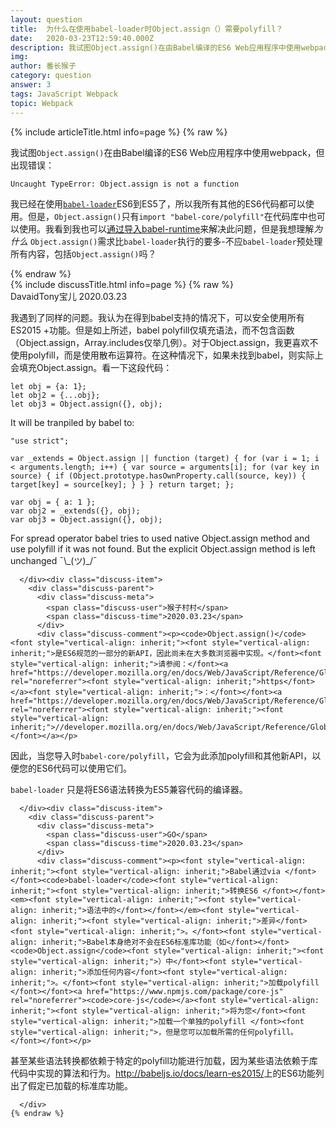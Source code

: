 ```yaml
---
layout: question
title:  为什么在使用babel-loader时Object.assign（）需要polyfill？
date:   2020-03-23T12:59:40.000Z
description: 我试图Object.assign()在由Babel编译的ES6 Web应用程序中使用webpack，但出现错误：Uncaught TypeError ...
img: 
author: 番长猴子
category: question
answer: 3
tags: JavaScript Webpack
topic: Webpack
---
```

<div class="article-root">
  <div class="article">
    {% include articleTitle.html info=page %}
    {% raw %}
    <div class="article-content"><p><font style="vertical-align: inherit;"><font style="vertical-align: inherit;">我试图</font></font><code>Object.assign()</code><font style="vertical-align: inherit;"><font style="vertical-align: inherit;">在由Babel编译的ES6 Web应用程序中使用webpack，但出现错误：</font></font></p>

<pre><code>Uncaught TypeError: Object.assign is not a function
</code></pre>

<p><font style="vertical-align: inherit;"><font style="vertical-align: inherit;">我已经在使用</font></font><a href="https://github.com/babel/babel-loader" rel="noreferrer"><code>babel-loader</code></a><font style="vertical-align: inherit;"><font style="vertical-align: inherit;">ES6到ES5了，所以我所有其他的ES6代码都可以使用。</font><font style="vertical-align: inherit;">但是，</font></font><code>Object.assign()</code><font style="vertical-align: inherit;"><font style="vertical-align: inherit;">只有</font></font><code>import "babel-core/polyfill"</code><font style="vertical-align: inherit;"><font style="vertical-align: inherit;">在代码库中</font><font style="vertical-align: inherit;">也可以</font><font style="vertical-align: inherit;">使用。</font><font style="vertical-align: inherit;">我看到我也可以</font></font><a href="https://stackoverflow.com/questions/32123050/use-babel-loader-but-object-assign-is-not-a-function"><font style="vertical-align: inherit;"><font style="vertical-align: inherit;">通过导入babel-runtime</font></font></a><font style="vertical-align: inherit;"><font style="vertical-align: inherit;">来解决此问题</font><font style="vertical-align: inherit;">，但是我想理解</font></font><em><font style="vertical-align: inherit;"><font style="vertical-align: inherit;">为什么</font></font></em> <code>Object.assign()</code><font style="vertical-align: inherit;"><font style="vertical-align: inherit;">需求比</font></font><code>babel-loader</code><font style="vertical-align: inherit;"><font style="vertical-align: inherit;">执行的</font><font style="vertical-align: inherit;">要多</font><font style="vertical-align: inherit;">-不应</font></font><code>babel-loader</code><font style="vertical-align: inherit;"><font style="vertical-align: inherit;">预处理所有内容，包括</font></font><code>Object.assign()</code><font style="vertical-align: inherit;"><font style="vertical-align: inherit;">吗？</font></font></p></div>
    {% endraw %}
  </div>

  <div class="discuss-wrapper">
    {% include discussTitle.html info=page %}
    {% raw %}
    <div class="discuss-item">
        <div class="discuss-parent">
          <div class="discuss-meta">
            <span class="discuss-user">DavaidTony宝儿</span>
            <span class="discuss-time">2020.03.23</span>
          </div>
          <div class="discuss-comment"><p><font style="vertical-align: inherit;"><font style="vertical-align: inherit;">我遇到了同样的问题。</font><font style="vertical-align: inherit;">我认为在得到babel支持的情况下，可以安全使用所有ES2015 +功能。</font><font style="vertical-align: inherit;">但是如上所述，babel polyfill仅填充语法，而不包含函数（Object.assign，Array.includes仅举几例）。</font><font style="vertical-align: inherit;">对于Object.assign，我更喜欢不使用polyfill，而是使用散布运算符。</font><font style="vertical-align: inherit;">在这种情况下，如果未找到babel，则实际上会填充Object.assign。</font><font style="vertical-align: inherit;">看一下这段代码：</font></font></p>

<pre><code>let obj = {a: 1};<font></font>
let obj2 = {...obj};<font></font>
let obj3 = Object.assign({}, obj);<font></font>
</code></pre>

<p>It will be tranpiled by babel to:</p>

<pre><code>"use strict";<font></font>
<font></font>
var _extends = Object.assign || function (target) { for (var i = 1; i &lt; arguments.length; i++) { var source = arguments[i]; for (var key in source) { if (Object.prototype.hasOwnProperty.call(source, key)) { target[key] = source[key]; } } } return target; };<font></font>
<font></font>
var obj = { a: 1 };<font></font>
var obj2 = _extends({}, obj);<font></font>
var obj3 = Object.assign({}, obj);<font></font>
</code></pre>

<p>For spread operator babel tries to used native Object.assign method and use polyfill if it was not found.
But the explicit Object.assign method is left unchanged ¯\_(ツ)_/¯</p></div>
        </div>
        
      </div><div class="discuss-item">
        <div class="discuss-parent">
          <div class="discuss-meta">
            <span class="discuss-user">猴子村村</span>
            <span class="discuss-time">2020.03.23</span>
          </div>
          <div class="discuss-comment"><p><code>Object.assign()</code><font style="vertical-align: inherit;"><font style="vertical-align: inherit;">是ES6规范的一部分的新API，因此尚未在大多数浏览器中实现。</font><font style="vertical-align: inherit;">请参阅：</font><a href="https://developer.mozilla.org/en/docs/Web/JavaScript/Reference/Global_Objects/Object/assign" rel="noreferrer"><font style="vertical-align: inherit;">https</font></a><font style="vertical-align: inherit;">：</font></font><a href="https://developer.mozilla.org/en/docs/Web/JavaScript/Reference/Global_Objects/Object/assign" rel="noreferrer"><font style="vertical-align: inherit;"><font style="vertical-align: inherit;">//developer.mozilla.org/en/docs/Web/JavaScript/Reference/Global_Objects/Object/assign</font></font></a></p>

<p><font style="vertical-align: inherit;"><font style="vertical-align: inherit;">因此，当您导入时</font></font><code>babel-core/polyfill</code><font style="vertical-align: inherit;"><font style="vertical-align: inherit;">，它会为此添加polyfill和其他新API，以便您的ES6代码可以使用它们。</font></font></p>

<p><code>babel-loader</code><font style="vertical-align: inherit;"><font style="vertical-align: inherit;"> 只是将ES6语法转换为ES5兼容代码的编译器。</font></font></p></div>
        </div>
        
      </div><div class="discuss-item">
        <div class="discuss-parent">
          <div class="discuss-meta">
            <span class="discuss-user">GO</span>
            <span class="discuss-time">2020.03.23</span>
          </div>
          <div class="discuss-comment"><p><font style="vertical-align: inherit;"><font style="vertical-align: inherit;">Babel通过via </font></font><code>babel-loader</code><font style="vertical-align: inherit;"><font style="vertical-align: inherit;">转换ES6 </font></font><em><font style="vertical-align: inherit;"><font style="vertical-align: inherit;">语法中的</font></font></em><font style="vertical-align: inherit;"><font style="vertical-align: inherit;">差异</font><font style="vertical-align: inherit;">。</font><font style="vertical-align: inherit;">Babel本身绝对不会在ES6标准库功能（如</font></font><code>Object.assign</code><font style="vertical-align: inherit;"><font style="vertical-align: inherit;">）中</font><font style="vertical-align: inherit;">添加任何内容</font><font style="vertical-align: inherit;">。</font><font style="vertical-align: inherit;">加载polyfill </font></font><a href="https://www.npmjs.com/package/core-js" rel="noreferrer"><code>core-js</code></a><font style="vertical-align: inherit;"><font style="vertical-align: inherit;">将为您</font><font style="vertical-align: inherit;">加载一个单独的polyfill </font><font style="vertical-align: inherit;">，但是您可以加载所需的任何polyfill。</font></font></p>

<p><font style="vertical-align: inherit;"><font style="vertical-align: inherit;">甚至某些语法转换都依赖于特定的polyfill功能进行加载，因为某些语法依赖于库代码中实现的算法和行为。</font></font><a href="http://babeljs.io/docs/learn-es2015/" rel="noreferrer"><font style="vertical-align: inherit;"><font style="vertical-align: inherit;">http://babeljs.io/docs/learn-es2015/</font></font></a><font style="vertical-align: inherit;"><font style="vertical-align: inherit;">上的ES6功能</font><font style="vertical-align: inherit;">列出了假定已加载的标准库功能。</font></font></p></div>
        </div>
        
      </div>
    {% endraw %}
  </div>
<div>

